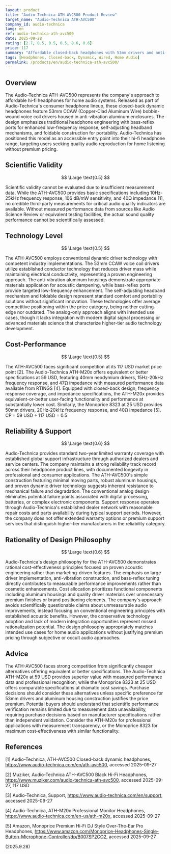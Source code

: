 ```yaml
---
layout: product
title: "Audio-Technica ATH-AVC500 Product Review"
target_name: "Audio-Technica ATH-AVC500"
company_id: audio-technica
lang: en
ref: audio-technica-ath-avc500
date: 2025-09-28
rating: [2.7, 0.5, 0.5, 0.5, 0.6, 0.6]
price: 117
summary: "Affordable closed-back headphones with 53mm drivers and anti-vibration aluminum housings, offering basic performance but scientific evaluation is difficult due to insufficient measurement data, with cheaper alternatives available."
tags: [Headphones, Closed-back, Dynamic, Wired, Home Audio]
permalink: /products/en/audio-technica-ath-avc500/
---
```


## Overview

The Audio-Technica ATH-AVC500 represents the company's approach to affordable hi-fi headphones for home audio systems. Released as part of Audio-Technica's consumer headphone lineup, these closed-back dynamic headphones feature 53mm CCAW (Copper-Clad Aluminum Wire) bobbin-wound voice coil drivers housed in anti-vibration aluminum enclosures. The design emphasizes traditional headphone engineering with bass-reflex ports for enhanced low-frequency response, self-adjusting headband mechanisms, and foldable construction for portability. Audio-Technica has positioned this model as an accessible entry point into their hi-fi headphone range, targeting users seeking quality audio reproduction for home listening without premium pricing.

## Scientific Validity

$$ \Large \text{0.5} $$

Scientific validity cannot be evaluated due to insufficient measurement data. While the ATH-AVC500 provides basic specifications including 10Hz-25kHz frequency response, 106 dB/mW sensitivity, and 40Ω impedance [1], no credible third-party measurements for critical audio quality indicators are available. Without measured performance data from sources like Audio Science Review or equivalent testing facilities, the actual sound quality performance cannot be scientifically assessed.

## Technology Level

$$ \Large \text{0.5} $$

The ATH-AVC500 employs conventional dynamic driver technology with competent industry implementations. The 53mm CCAW voice coil drivers utilize established conductor technology that reduces driver mass while maintaining electrical conductivity, representing a proven engineering approach. The anti-vibration aluminum housings demonstrate appropriate materials application for acoustic dampening, while bass-reflex ports provide targeted low-frequency enhancement. The self-adjusting headband mechanism and foldable design represent standard comfort and portability solutions without significant innovation. These technologies offer average competitive positioning within the price category, being neither cutting-edge nor outdated. The analog-only approach aligns with intended use cases, though it lacks integration with modern digital signal processing or advanced materials science that characterize higher-tier audio technology development.

## Cost-Performance

$$ \Large \text{0.5} $$

The ATH-AVC500 faces significant competition at its 117 USD market price point [2]. The Audio-Technica ATH-M20x offers equivalent or better specifications at 59 USD, featuring 40mm neodymium drivers, 15Hz-20kHz frequency response, and 47Ω impedance with measured performance data available from RTINGS [4]. Equipped with closed-back design, frequency response coverage, and impedance specifications, the ATH-M20x provides equivalent-or-better user-facing functionality and performance at substantially lower cost. Similarly, the Monoprice 8323 at 25 USD provides 50mm drivers, 20Hz-20kHz frequency response, and 40Ω impedance [5]. CP = 59 USD ÷ 117 USD = 0.5

## Reliability & Support

$$ \Large \text{0.6} $$

Audio-Technica provides standard two-year limited warranty coverage with established global support infrastructure through authorized dealers and service centers. The company maintains a strong reliability track record across their headphone product lines, with documented longevity in professional and consumer applications. The ATH-AVC500's simple construction featuring minimal moving parts, robust aluminum housings, and proven dynamic driver technology suggests inherent resistance to mechanical failure and degradation. The conventional analog design eliminates potential failure points associated with digital processing, batteries, or complex electronic components. Support response operates through Audio-Technica's established dealer network with reasonable repair costs and parts availability during typical support periods. However, the company does not offer extended warranty options or premium support services that distinguish higher-tier manufacturers in the reliability category.

## Rationality of Design Philosophy

$$ \Large \text{0.6} $$

Audio-Technica's design philosophy for the ATH-AVC500 demonstrates rational cost-effectiveness principles focused on proven acoustic engineering rather than marketing-driven features. The emphasis on large driver implementation, anti-vibration construction, and bass-reflex tuning directly contributes to measurable performance improvements rather than cosmetic enhancements. Cost allocation prioritizes functional components including aluminum housings and quality driver materials over unnecessary premium finishes or brand positioning elements. The company's approach avoids scientifically questionable claims about unmeasurable audio improvements, instead focusing on conventional engineering principles with established acoustic benefits. However, the conservative technology adoption and lack of modern integration opportunities represent missed rationalization potential. The design philosophy appropriately matches intended use cases for home audio applications without justifying premium pricing through subjective or occult audio approaches.

## Advice

The ATH-AVC500 faces strong competition from significantly cheaper alternatives offering equivalent or better specifications. The Audio-Technica ATH-M20x at 59 USD provides superior value with measured performance data and professional recognition, while the Monoprice 8323 at 25 USD offers comparable specifications at dramatic cost savings. Purchase decisions should consider these alternatives unless specific preference for 53mm drivers and aluminum housing construction justifies the price premium. Potential buyers should understand that scientific performance verification remains limited due to measurement data unavailability, requiring purchase decisions based on manufacturer specifications rather than independent validation. Consider the ATH-M20x for professional applications with measurement transparency, or the Monoprice 8323 for maximum cost-effectiveness with similar functionality.

## References

[1] Audio-Technica, ATH-AVC500 Closed-back dynamic headphones, https://www.audio-technica.com/en/ath-avc500, accessed 2025-09-27

[2] Muziker, Audio-Technica ATH-AVC500 Black Hi-Fi Headphones, https://www.muziker.com/audio-technica-ath-avc500, accessed 2025-09-27, 117 USD

[3] Audio-Technica, Support, https://www.audio-technica.com/en/support, accessed 2025-09-27

[4] Audio-Technica, ATH-M20x Professional Monitor Headphones, https://www.audio-technica.com/en-us/ath-m20x, accessed 2025-09-27

[5] Amazon, Monoprice Premium Hi-Fi DJ Style Over-The-Ear Pro Headphones, https://www.amazon.com/Monoprice-Headphones-Single-Button-Microphone-Controller/dp/B007SP2CO2, accessed 2025-09-27

(2025.9.28)